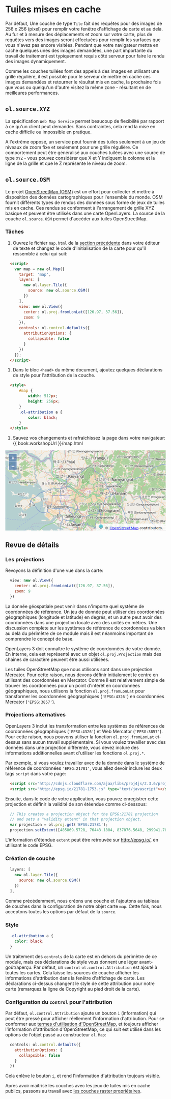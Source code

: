 # Tuiles mises en cache

Par défaut, Une couche de type `Tile` fait des requêtes pour des images de 256 x 256 (pixel) pour remplir votre fenêtre d'affichage de carte et au delà. Au fur et à mesure des déplacements et zoom sur votre carte, plus de requêtes vers des images seront effectuées pour remplir les surfaces que vous n'avez pas encore visitées. Pendant que votre navigateur mettra en cache quelques unes des images demandées, une part importante du travail de traitement est typiquement requis côté serveur pour faire le rendu des images dynamiquement.

Comme les couches tuilées font des appels à des images en utilisant une grille régulière, il est possible pour le serveur de mettre en cache ces images demandées et retourner le résultat mis en cache, la prochaine fois que vous ou quelqu'un d'autre visitez la même zone - résultant en de meilleures performances.

## `ol.source.XYZ`

La spécification `Web Map Service` permet beaucoup de flexibilité par rapport à ce qu'un client peut demander. Sans contraintes, cela rend la mise en cache difficile ou impossible en pratique.

A l'extrême opposé, un service peut fournir des tuiles seulement à un jeu de niveaux de zoom fixe et seulement pour une grille régulière. Ce comportement peut être généralisé aux couches tuilées avec une source  de type `XYZ` - vous pouvez considérer que X et Y indiquent la colonne et la ligne de la grille et que le Z représente le niveau de zoom.

## `ol.source.OSM`

Le projet [OpenStreetMap (OSM)](http://www.openstreetmap.org/) est un effort  pour collecter et mettre à disposition des données cartographiques pour l'ensemble du monde. OSM fournit différents types de rendus des données sous forme de jeux de tuiles mis en cache. Ces rendus se conforment à l'arrangement de grille XYZ basique et peuvent être utilisés dans une carte OpenLayers. La source de la couche `ol.source.OSM` permet d'accéder aux tuiles OpenStreetMap.

### Tâches

1. Ouvrez le fichier `map.html` de la [section précédente](wms.md) dans votre éditeur de texte et changez le code d'initialisation de la carte pour qu'il ressemble à celui qui suit:

  ```html
    <script>
      var map = new ol.Map({
        target: 'map',
        layers: [
          new ol.layer.Tile({
            source: new ol.source.OSM()
          })
        ],
        view: new ol.View({
          center: ol.proj.fromLonLat([126.97, 37.56]),
          zoom: 9
        }),
        controls: ol.control.defaults({
          attributionOptions: {
            collapsible: false
          }
        })
      });
    </script>
  ```

1. Dans le bloc `<head>` du même document, ajoutez quelques déclarations de style pour l'attribution de la couche.

  ```html
    <style>
        #map {
            width: 512px;
            height: 256px;
        }
        .ol-attribution a {
            color: black;
        }
    </style>
  ```

1. Sauvez vos changements et rafraichissez la page dans votre navigateur: {{ book.workshopUrl }}/map.html

  ![Une couche tuilée avec une source de type OSM](cached1.png)

## Revue de détails

### Les projections

Revoyons la définition d'une vue dans la carte:

```js
  view: new ol.View({
    center: ol.proj.fromLonLat([126.97, 37.56]),
    zoom: 9
  })
```

La donnée géospatiale peut venir dans n'importe quel système de coordonnées de référence. Un jeu de donnée peut utiliser des coordonnées géographiques (longitude et latitude) en degrés, et un autre peut avoir des coordonnées dans une projection locale avec des unités en mètres. Une discussion complète sur les systèmes de référence de coordonnées va bien au delà du périmètre de ce module mais il est néanmoins important de comprendre le concept de base.

OpenLayers 3 doit connaître le système de coordonnées de votre donnée. En interne, cela est représenté avec un objet `ol.proj.Projection` mais des chaînes de caractère peuvent être aussi utilisées.

Les tuiles OpenStreetMap que nous utilisons sont dans une projection Mercator. Pour cette raison, nous devons définir initialement le centre en utilisant des coordonnées en Mercator. Comme il est relativement simple de trouver les coordonnées pour un point d'intérêt en coordonnées géographiques, nous utilisons la fonction `ol.proj.fromLonLat` pour transformer les coordonnées géographiques (`'EPSG:4326'`) en coordonnées Mercator (`'EPSG:3857'`).

### Projections alternatives

OpenLayers 3 inclut les transformation entre les systèmes de références de coordonnées géographiques (`'EPSG:4326'`) et Web Mercator (`'EPSG:3857'`).  Pour cette raison, nous pouvons utiliser la fonction `ol.proj.fromLonLat` ci-dessus sans aucun travail supplémentaire.  Si vous voulez travailler avec des données dans une projection différente, vous devez inclure des informations additionnelles avant d'utiliser les fonctions `ol.proj.*`.

Par exemple, si vous voulez travailler avec de la donnée dans le système de référence de coordonnées `'EPSG:21781'`, vous allez devoir inclure les deux tags `script` dans votre page:

```html
  <script src="http://cdnjs.cloudflare.com/ajax/libs/proj4js/2.3.6/proj4.js" type="text/javascript"></script>
  <script src="http://epsg.io/21781-1753.js" type="text/javascript"></script>
```

Ensuite, dans le code de votre application, vous pouvez enregistrer cette projection et définir la validité de son étéendue comme ci-dessous:

```js
  // This creates a projection object for the EPSG:21781 projection
  // and sets a "validity extent" in that projection object.
  var projection = ol.proj.get('EPSG:21781');
  projection.setExtent([485869.5728, 76443.1884, 837076.5648, 299941.7864]);
```

L'information d'étendue `extent` peut être retrouvée sur http://epsg.io/, en utilisant le code EPSG.

### Création de couche

```js
  layers: [
    new ol.layer.Tile({
      source: new ol.source.OSM()
    })
  ],
```

Comme précédemment, nous créons une couche et l'ajoutons au tableau de couches dans la configuration de notre objet carte `map`. Cette fois, nous acceptons toutes les options par défaut de la `source`.

### Style

```css
  .ol-attribution a {
    color: black;
  }
```

Un traitement des `controls` de la carte est en dehors du périmètre de ce module, mais ces déclarations de style vous donnent une léger avant-goût/aperçu. Par défaut, un `control` `ol.control.Attribution` est ajouté à toutes les cartes. Cela laisse les sources de couche afficher les informations d'attribution dans la fenêtre d'affichage de carte. Les déclarations ci-dessus changent le style de cette attribution pour notre carte (remarquez la ligne de Copyright au pied droit de la carte).

### Configuration du `control` pour l'attribution

Par défaut, `ol.control.Attribution` ajoute un bouton `i` (information) qui peut être pressé pour afficher réellement l'information d'attribution. Pour se conformer aux [termes d'utilisation d'OpenStreetMap](http://wiki.openstreetmap.org/wiki/FR:Questions_fr%C3%A9quentes_l%C3%A9gales), et toujours afficher l'information d'attribution d'OpenStreetMap, ce qui suit est utilisé dans les options de l'objet passé au constructeur `ol.Map`:

```js
  controls: ol.control.defaults({
    attributionOptions: {
      collapsible: false
    }
  })
```

Cela enlève le bouton `i`, et rend l'information d'attribution toujours visible.

Après avoir maîtrisé les couches avec les jeux de tuiles mis en cache publics, passons au travail avec [les couches raster propriétaires](proprietary.md).
